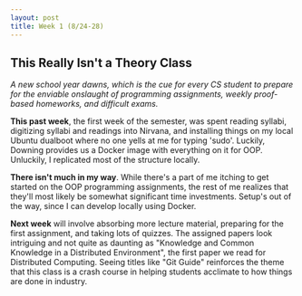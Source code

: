```yaml
---
layout: post
title: Week 1 (8/24-28)
---
```


This Really Isn't a Theory Class
--------------------------------
*A new school year dawns, which is the cue for every CS student to prepare for the enviable onslaught of programming assignments, weekly proof-based homeworks, and difficult exams.*

**This past week**, the first week of the semester, was spent reading syllabi, digitizing syllabi and readings into Nirvana, and installing things on my local Ubuntu dualboot where no one yells at me for typing 'sudo'. 
Luckily, Downing provides us a Docker image with everything on it for OOP. Unluckily, I replicated most of the structure locally. 

**There isn't much in my way**. While there's a part of me itching to get started on the OOP programming assignments, the rest of me realizes that they'll most likely be somewhat significant time investments. 
Setup's out of the way, since I can develop locally using Docker.  

**Next week** will involve absorbing more lecture material, preparing for the first assignment, and taking lots of quizzes.
The assigned papers look intriguing and not quite as daunting as "Knowledge and Common Knowledge in a Distributed Environment", the first paper we read for Distributed Computing. 
Seeing titles like "Git Guide" reinforces the theme that this class is a crash course in helping students acclimate to how things are done in industry.
